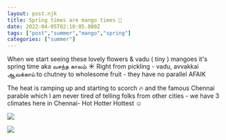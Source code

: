 ```yaml
---
layout: post.njk
title: Spring times are mango times 🍋
date: 2022-04-05T02:10:05.000Z
tags: ["post","summer","mango","spring"]
categories: ["summer"]
---
```


When we start seeing these lovely flowers & vadu ( tiny ) mangoes it's spring time aka வசந்த காலம் ☀️ Right from pickling - vadu, avvakkai ஆவக்காய் to chutney to wholesome fruit - they have no parallel AFAIK

The heat is ramping up and starting to scorch 🔥 and the famous Chennai parable which I am never tired of telling folks from other cities - we have 3 climates here in Chennai- Hot Hotter Hottest ☺️

![](/assets/images/spring-times-are-mango-times-ac9c1978.jpg)

![](/assets/images/spring-times-are-mango-times-df852ac2.jpg)